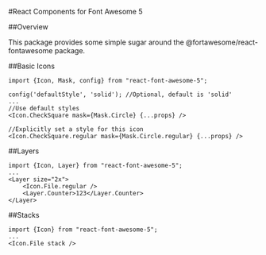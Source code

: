 #React Components for Font Awesome 5

##Overview

This package provides some simple sugar around the @fortawesome/react-fontawesome package.

##Basic Icons

```
import {Icon, Mask, config} from "react-font-awesome-5";

config('defaultStyle', 'solid'); //Optional, default is 'solid'
...
//Use default styles
<Icon.CheckSquare mask={Mask.Circle} {...props} />

//Explicitly set a style for this icon
<Icon.CheckSquare.regular mask={Mask.Circle.regular} {...props} />

```

##Layers

```
import {Icon, Layer} from "react-font-awesome-5";
...
<Layer size="2x">
    <Icon.File.regular />
    <Layer.Counter>123</Layer.Counter>
</Layer>
```

##Stacks
```
import {Icon} from "react-font-awesome-5";
...
<Icon.File stack />
```
